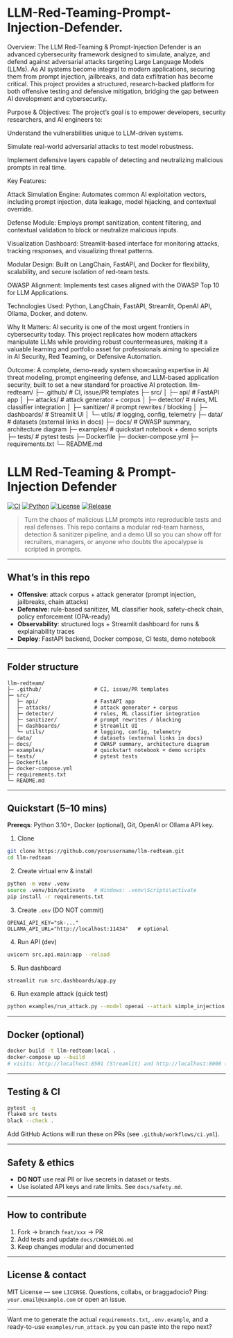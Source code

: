 # LLM-Red-Teaming-Prompt-Injection-Defender.
Overview:
The LLM Red-Teaming & Prompt-Injection Defender is an advanced cybersecurity framework designed to simulate, analyze, and defend against adversarial attacks targeting Large Language Models (LLMs). As AI systems become integral to modern applications, securing them from prompt injection, jailbreaks, and data exfiltration has become critical. This project provides a structured, research-backed platform for both offensive testing and defensive mitigation, bridging the gap between AI development and cybersecurity.

Purpose & Objectives:
The project’s goal is to empower developers, security researchers, and AI engineers to:

Understand the vulnerabilities unique to LLM-driven systems.

Simulate real-world adversarial attacks to test model robustness.

Implement defensive layers capable of detecting and neutralizing malicious prompts in real time.

Key Features:

 Attack Simulation Engine: Automates common AI exploitation vectors, including prompt injection, data leakage, model hijacking, and contextual override.

 Defense Module: Employs prompt sanitization, content filtering, and contextual validation to block or neutralize malicious inputs.

 Visualization Dashboard: Streamlit-based interface for monitoring attacks, tracking responses, and visualizing threat patterns.

 Modular Design: Built on LangChain, FastAPI, and Docker for flexibility, scalability, and secure isolation of red-team tests.

 OWASP Alignment: Implements test cases aligned with the OWASP Top 10 for LLM Applications.

Technologies Used:
Python, LangChain, FastAPI, Streamlit, OpenAI API, Ollama, Docker, and dotenv.

Why It Matters:
AI security is one of the most urgent frontiers in cybersecurity today. This project replicates how modern attackers manipulate LLMs while providing robust countermeasures, making it a valuable learning and portfolio asset for professionals aiming to specialize in AI Security, Red Teaming, or Defensive Automation.

Outcome:
A complete, demo-ready system showcasing expertise in AI threat modeling, prompt engineering defense, and LLM-based application security, built to set a new standard for proactive AI protection.
llm-redteam/
├─ .github/                 # CI, issue/PR templates
├─ src/
│  ├─ api/                  # FastAPI app
│  ├─ attacks/              # attack generator + corpus
│  ├─ detector/             # rules, ML classifier integration
│  ├─ sanitizer/            # prompt rewrites / blocking
│  ├─ dashboards/           # Streamlit UI
│  └─ utils/                # logging, config, telemetry
├─ data/                    # datasets (external links in docs)
├─ docs/                    # OWASP summary, architecture diagram
├─ examples/                # quickstart notebook + demo scripts
├─ tests/                   # pytest tests
├─ Dockerfile
├─ docker-compose.yml
├─ requirements.txt
└─ README.md
# LLM Red-Teaming & Prompt-Injection Defender

[![CI](https://img.shields.io/badge/CI-GitHub%20Actions-brightgreen)](https://github.com/yourusername/llm-redteam/actions) [![Python](https://img.shields.io/badge/python-3.10%2B-blue)](https://www.python.org/) [![License](https://img.shields.io/badge/license-MIT-orange)](LICENSE) [![Release](https://img.shields.io/badge/release-v1.0.0-9cf)](https://github.com/yourusername/llm-redteam/releases)

> Turn the chaos of malicious LLM prompts into reproducible tests and real defenses. This repo contains a modular red-team harness, detection & sanitizer pipeline, and a demo UI so you can show off for recruiters, managers, or anyone who doubts the apocalypse is scripted in prompts.

---

## What’s in this repo

* **Offensive**: attack corpus + attack generator (prompt injection, jailbreaks, chain attacks)
* **Defensive**: rule-based sanitizer, ML classifier hook, safety-check chain, policy enforcement (OPA-ready)
* **Observability**: structured logs + Streamlit dashboard for runs & explainability traces
* **Deploy**: FastAPI backend, Docker compose, CI tests, demo notebook

---

## Folder structure

```
llm-redteam/
├─ .github/                 # CI, issue/PR templates
├─ src/
│  ├─ api/                  # FastAPI app
│  ├─ attacks/              # attack generator + corpus
│  ├─ detector/             # rules, ML classifier integration
│  ├─ sanitizer/            # prompt rewrites / blocking
│  ├─ dashboards/           # Streamlit UI
│  └─ utils/                # logging, config, telemetry
├─ data/                    # datasets (external links in docs)
├─ docs/                    # OWASP summary, architecture diagram
├─ examples/                # quickstart notebook + demo scripts
├─ tests/                   # pytest tests
├─ Dockerfile
├─ docker-compose.yml
├─ requirements.txt
└─ README.md
```

---

## Quickstart (5–10 mins)

**Prereqs**: Python 3.10+, Docker (optional), Git, OpenAI or Ollama API key.

1. Clone

```bash
git clone https://github.com/yourusername/llm-redteam.git
cd llm-redteam
```

2. Create virtual env & install

```bash
python -m venv .venv
source .venv/bin/activate   # Windows: .venv\Scripts\activate
pip install -r requirements.txt
```

3. Create `.env` (DO NOT commit)

```env
OPENAI_API_KEY="sk-..."
OLLAMA_API_URL="http://localhost:11434"   # optional
```

4. Run API (dev)

```bash
uvicorn src.api.main:app --reload
```

5. Run dashboard

```bash
streamlit run src.dashboards/app.py
```

6. Run example attack (quick test)

```bash
python examples/run_attack.py --model openai --attack simple_injection
```

---

## Docker (optional)

```bash
docker build -t llm-redteam:local .
docker-compose up --build
# visits: http://localhost:8501 (Streamlit) and http://localhost:8000 (FastAPI)
```

---

## Testing & CI

```bash
pytest -q
flake8 src tests
black --check .
```

Add GitHub Actions will run these on PRs (see `.github/workflows/ci.yml`).

---

## Safety & ethics

* **DO NOT** use real PII or live secrets in dataset or tests.
* Use isolated API keys and rate limits. See `docs/safety.md`.

---

## How to contribute

1. Fork → branch `feat/xxx` → PR
2. Add tests and update `docs/CHANGELOG.md`
3. Keep changes modular and documented

---

## License & contact

MIT License — see `LICENSE`.
Questions, collabs, or braggadocio? Ping: `your.email@example.com` or open an issue.

---

Want me to generate the actual `requirements.txt`, `.env.example`, and a ready-to-use `examples/run_attack.py` you can paste into the repo next?
